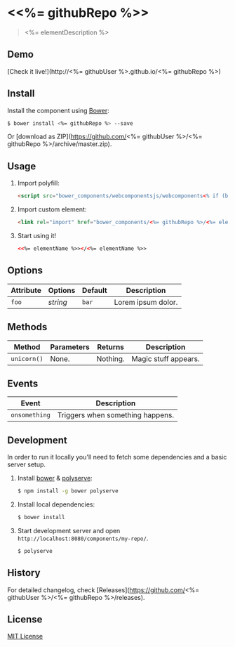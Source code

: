 # &lt;<%= githubRepo %>&gt;

> <%= elementDescription %>

## Demo

[Check it live!](http://<%= githubUser %>.github.io/<%= githubRepo %>)

## Install

Install the component using [Bower](http://bower.io/):

```sh
$ bower install <%= githubRepo %> --save
```

Or [download as ZIP](https://github.com/<%= githubUser %>/<%= githubRepo %>/archive/master.zip).

## Usage

1. Import polyfill:

    ```html
    <script src="bower_components/webcomponentsjs/webcomponents<% if (boilerplate == 'Polymer') { %>-lite<% } %>.min.js"></script>
    ```

2. Import custom element:

    ```html
    <link rel="import" href="bower_components/<%= githubRepo %>/<%= elementName %>.html">
    ```

3. Start using it!

    ```html
    <<%= elementName %>></<%= elementName %>>
    ```

## Options

Attribute     | Options     | Default      | Description
---           | ---         | ---          | ---
`foo`         | *string*    | `bar`        | Lorem ipsum dolor.

## Methods

Method        | Parameters   | Returns     | Description
---           | ---          | ---         | ---
`unicorn()`   | None.        | Nothing.    | Magic stuff appears.

## Events

Event         | Description
---           | ---
`onsomething` | Triggers when something happens.

## Development

In order to run it locally you'll need to fetch some dependencies and a basic server setup.

1. Install [bower](http://bower.io/) & [polyserve](https://npmjs.com/polyserve):

    ```sh
    $ npm install -g bower polyserve
    ```

2. Install local dependencies:

    ```sh
    $ bower install
    ```

3. Start development server and open `http://localhost:8080/components/my-repo/`.

    ```sh
    $ polyserve
    ```

## History

For detailed changelog, check [Releases](https://github.com/<%= githubUser %>/<%= githubRepo %>/releases).

## License

[MIT License](http://opensource.org/licenses/MIT)
